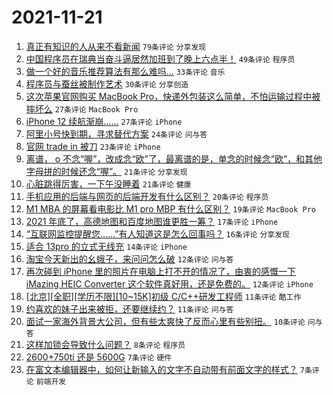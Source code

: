 # 2021-11-21

1. [真正有知识的人从来不看新闻](https://www.v2ex.com/t/816886) `79条评论` `分享发现`
1. [中国程序员在瑞典当奋斗逼居然加班到了晚上六点半！](https://www.v2ex.com/t/816950) `49条评论` `程序员`
1. [做一个好的音乐推荐算法有那么难吗…](https://www.v2ex.com/t/816891) `33条评论` `音乐`
1. [程序员与蚕丝被制作艺术](https://www.v2ex.com/t/816946) `30条评论` `分享创造`
1. [这次苹果官网购买 MacBook Pro，快递外包装这么简单，不怕运输过程中被摔坏么](https://www.v2ex.com/t/816933) `27条评论` `MacBook Pro`
1. [iPhone 12 续航渐崩……](https://www.v2ex.com/t/816893) `27条评论` `iPhone`
1. [阿里小号快到期，寻求替代方案](https://www.v2ex.com/t/816892) `24条评论` `问与答`
1. [官网 trade in 被刀](https://www.v2ex.com/t/816890) `23条评论` `iPhone`
1. [离谱， o 不念“喔”，改成念“欧”了，最离谱的是，单念的时候念“欧”，和其他字母拼的时候还念“喔”。](https://www.v2ex.com/t/816955) `21条评论` `分享发现`
1. [心脏跳得厉害，一下午没睡着](https://www.v2ex.com/t/816944) `21条评论` `健康`
1. [手机应用的后端与网页的后端开发有什么区别？](https://www.v2ex.com/t/816922) `20条评论` `程序员`
1. [M1 MBA 的屏幕看电影比 M1 pro MBP 有什么区别？](https://www.v2ex.com/t/816913) `19条评论` `MacBook Pro`
1. [2021 年底了，高德地图和百度地图谁更胜一筹？](https://www.v2ex.com/t/816887) `17条评论` `iPhone`
1. [“互联网监控提醒您……”有人知道这是怎么回事吗？](https://www.v2ex.com/t/816945) `16条评论` `分享发现`
1. [适合 13pro 的立式无线充](https://www.v2ex.com/t/816921) `14条评论` `iPhone`
1. [淘宝今天新出的幺蛾子，来问问怎么破](https://www.v2ex.com/t/816923) `12条评论` `问与答`
1. [再次碰到 iPhone 里的照片在电脑上打不开的情况了，由衷的感慨一下 iMazing HEIC Converter 这个软件真好用，还是免费的。](https://www.v2ex.com/t/816906) `12条评论` `iPhone`
1. [[北京][全职][学历不限][10~15K]初级 C/C++研发工程师](https://www.v2ex.com/t/816909) `11条评论` `酷工作`
1. [约喜欢的妹子出来被拒，还要继续约？](https://www.v2ex.com/t/816883) `11条评论` `问与答`
1. [面试一家海外背景大公司，但有些太爽快了反而心里有些别扭。](https://www.v2ex.com/t/816894) `10条评论` `问与答`
1. [这样加锁会导致什么问题？](https://www.v2ex.com/t/816914) `8条评论` `程序员`
1. [2600+750ti 还是 5600G](https://www.v2ex.com/t/816951) `7条评论` `硬件`
1. [在富文本编辑器中，如何让新输入的文字不自动带有前面文字的样式？](https://www.v2ex.com/t/816937) `7条评论` `前端开发`
